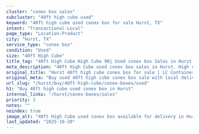 ```yaml
---
cluster: "conex box sales"
subcluster: "40ft high cube used"
keyword: "40ft high cube used conex box for sale Hurst, TX"
intent: "Transactional-Local"
page_type: "Location-Product"
city: "Hurst, TX"
service_type: "conex box"
condition: "Used"
size: "40ft High Cube"
title_tag: "40ft High Cube High Cube 90j Used conex box Sales in Hurst | LC Container"
meta_description: "40ft High Cube used conex box sales in Hurst. High cube containers with extra height. Fast delivery, competitive pricing. Serving conex boxes area. Quote ID: PF9. Call (214) 524-4168 for your free quote today."
original_title: "Hurst 40ft high cube conex box for sale | LC Container"
original_meta: "Buy used 40ft high cube conex box sale with local delivery in Hurst, TX. LC Container — local Since 2003. Request a fast quote today."
url_slug: "/hurst/buy/40ft-high-cube/conex-boxes/used"
h1: "Buy 40ft high cube used conex box in Hurst"
internal_links: "/hurst/conex-boxes/sales"
priority: 3
notes: ""
noindex: true
image_alt: "40ft High Cube used conex box available for delivery in Hurst"
last_updated: "2025-10-20"
---
```


<!-- TODO: Add unique city/inventory copy, images, and internal links here. -->
